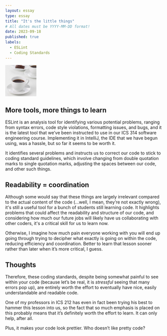 ```yaml
---
layout: essay
type: essay
title: "It's the little things"
# All dates must be YYYY-MM-DD format!
date: 2023-09-18
published: true
labels:
  - ESLint
  - Coding Standards
---
```


<img width="100px" class="rounded float-start pe-4" src="../img/coffee.png">

## More tools, more things to learn 

   ESLint is an analysis tool for identifying various potential problems, ranging from syntax errors, code style violations, formatting issues, and bugs, and it is the latest tool that we’ve been instructed to use in our ICS 314 software engineering course. Implementing it in IntelliJ, the IDE that we have begun using, was a hassle, but so far it seems to be worth it. 

   It identifies several problems and instructs us to correct our code to stick to coding standard guidelines, which involve changing from double quotation marks to single quotation marks, adjusting the spaces between our code, and other such things. 

## Readability = coordination

   Although some would say that these things are largely irrelevant compared to the actual content of the code (...well, I mean, they’re not exactly wrong), it's still a useful tool for a bunch of students still learning code. It highlights problems that could affect the readability and structure of our code, and considering how much our future jobs will likely have us collaborating with other coders, it's a critical skill for us to learn now. 

   Otherwise, I imagine how much pain everyone working with you will end up going through trying to decipher what exactly is going on within the code, reducing efficiency and coordination. Better to learn that lesson sooner rather than later when it’s more critical, I guess. 

## Thoughts

   Therefore, these coding standards, despite being somewhat painful to see within your code (because let’s be real, it is *stressful* seeing that many errors pop up), are entirely worth the effort to eventually have nice, easily understandable and readable code. 

   One of my professors in ICS 212 has even in fact been trying his best to hammer this lesson into us, so the fact that so much emphasis is placed on this probably means that it’s definitely worth the effort to learn. It can only help, after all. 

   Plus, it makes your code look prettier. Who doesn’t like pretty code?
